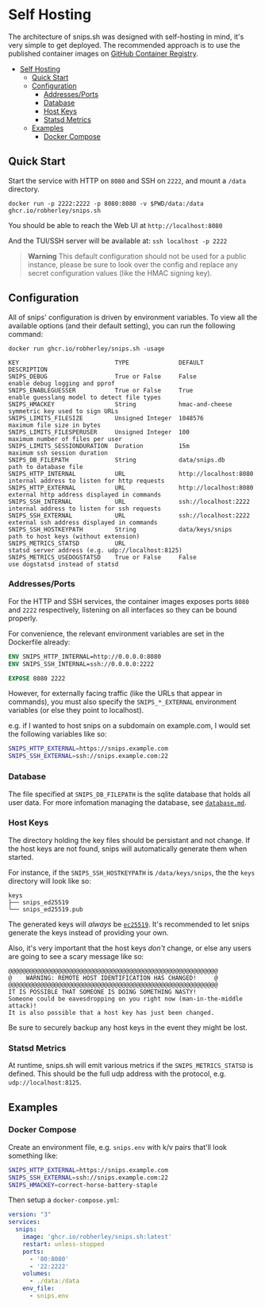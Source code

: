 # Self Hosting

The architecture of snips.sh was designed with self-hosting in mind, it's very simple to get deployed. The recommended approach is to use the published container images on [GitHub Container Registry](https://github.com/robherley/snips.sh/pkgs/container/snips.sh).

- [Self Hosting](#self-hosting)
  - [Quick Start](#quick-start)
  - [Configuration](#configuration)
    - [Addresses/Ports](#addressesports)
    - [Database](#database)
    - [Host Keys](#host-keys)
    - [Statsd Metrics](#statsd-metrics)
  - [Examples](#examples)
    - [Docker Compose](#docker-compose)


## Quick Start

Start the service with HTTP on `8080` and SSH on `2222`, and mount a `/data` directory.

```
docker run -p 2222:2222 -p 8080:8080 -v $PWD/data:/data ghcr.io/robherley/snips.sh
```

You should be able to reach the Web UI at `http://localhost:8080`

And the TUI/SSH server will be available at: `ssh localhost -p 2222`

> **Warning**
> This default configuration should not be used for a public instance, please be sure to look over the config and replace any secret configuration values (like the HMAC signing key).

## Configuration

All of snips' configuration is driven by environment variables. To view all the available options (and their default setting), you can run the following command:

```
docker run ghcr.io/robherley/snips.sh -usage
```

```
KEY                           TYPE              DEFAULT                DESCRIPTION
SNIPS_DEBUG                   True or False     False                  enable debug logging and pprof
SNIPS_ENABLEGUESSER           True or False     True                   enable guesslang model to detect file types
SNIPS_HMACKEY                 String            hmac-and-cheese        symmetric key used to sign URLs
SNIPS_LIMITS_FILESIZE         Unsigned Integer  1048576                maximum file size in bytes
SNIPS_LIMITS_FILESPERUSER     Unsigned Integer  100                    maximum number of files per user
SNIPS_LIMITS_SESSIONDURATION  Duration          15m                    maximum ssh session duration
SNIPS_DB_FILEPATH             String            data/snips.db          path to database file
SNIPS_HTTP_INTERNAL           URL               http://localhost:8080  internal address to listen for http requests
SNIPS_HTTP_EXTERNAL           URL               http://localhost:8080  external http address displayed in commands
SNIPS_SSH_INTERNAL            URL               ssh://localhost:2222   internal address to listen for ssh requests
SNIPS_SSH_EXTERNAL            URL               ssh://localhost:2222   external ssh address displayed in commands
SNIPS_SSH_HOSTKEYPATH         String            data/keys/snips        path to host keys (without extension)
SNIPS_METRICS_STATSD          URL                                      statsd server address (e.g. udp://localhost:8125)
SNIPS_METRICS_USEDOGSTATSD    True or False     False                  use dogstatsd instead of statsd
```

### Addresses/Ports

For the HTTP and SSH services, the container images exposes ports `8080` and `2222` respectively, listening on all interfaces so they can be bound properly.

For convenience, the relevant environment variables are set in the Dockerfile already:

```dockerfile
ENV SNIPS_HTTP_INTERNAL=http://0.0.0.0:8080
ENV SNIPS_SSH_INTERNAL=ssh://0.0.0.0:2222

EXPOSE 8080 2222
```

However, for externally facing traffic (like the URLs that appear in commands), you must also specify the `SNIPS_*_EXTERNAL` environment variables (or else they point to localhost).

e.g. if I wanted to host snips on a subdomain on example.com, I would set the following variables like so:

```bash
SNIPS_HTTP_EXTERNAL=https://snips.example.com
SNIPS_SSH_EXTERNAL=ssh://snips.example.com:22
```

### Database

The file specified at `SNIPS_DB_FILEPATH` is the sqlite database that holds all user data. For more infomation managing the database, see [`database.md`](/docs/database.md).

### Host Keys

The directory holding the key files should be persistant and not change. If the host keys are not found, snips will automatically generate them when started.

For instance, if the `SNIPS_SSH_HOSTKEYPATH` is `/data/keys/snips`, the the `keys` directory will look like so:

```
keys
├── snips_ed25519
└── snips_ed25519.pub
```

The generated keys will _always_ be [`ec25519`](https://en.wikipedia.org/wiki/EdDSA#Ed25519). It's recommended to let snips generate the keys instead of providing your own.

Also, it's very important that the host keys _don't_ change, or else any users are going to see a scary message like so:

```
@@@@@@@@@@@@@@@@@@@@@@@@@@@@@@@@@@@@@@@@@@@@@@@@@@@@@@@@@@@
@    WARNING: REMOTE HOST IDENTIFICATION HAS CHANGED!     @
@@@@@@@@@@@@@@@@@@@@@@@@@@@@@@@@@@@@@@@@@@@@@@@@@@@@@@@@@@@
IT IS POSSIBLE THAT SOMEONE IS DOING SOMETHING NASTY!
Someone could be eavesdropping on you right now (man-in-the-middle attack)!
It is also possible that a host key has just been changed.
```

Be sure to securely backup any host keys in the event they might be lost.

### Statsd Metrics

At runtime, snips.sh will emit various metrics if the `SNIPS_METRICS_STATSD` is defined. This should be the full udp address with the protocol, e.g. `udp://localhost:8125`.

## Examples

### Docker Compose

Create an environment file, e.g. `snips.env` with k/v pairs that'll look something like:

```bash
SNIPS_HTTP_EXTERNAL=https://snips.example.com
SNIPS_SSH_EXTERNAL=ssh://snips.example.com:22
SNIPS_HMACKEY=correct-horse-battery-staple
```

Then setup a `docker-compose.yml`:

```yaml
version: "3"
services:
  snips:
    image: 'ghcr.io/robherley/snips.sh:latest'
    restart: unless-stopped
    ports:
      - '80:8080'
      - '22:2222'
    volumes:
      - ./data:/data
    env_file:
      - snips.env
```
